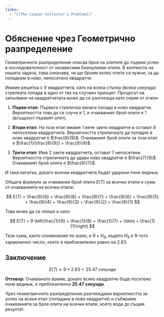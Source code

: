 ```yaml
---
links:
  - "[[The Coupon Collector's Problem]]"
---
```

# Обяснение чрез Геометрично разпределение

Геометричното разпределение описва броя на опитите до първия успех в последователност от независими Бернулиеви опити. В контекста на нашата задача, това означава, че ще броим колко опита са нужни, за да попаднем в ново, непосетено квадратче.

Имаме решетка с 9 квадратчета, като на всяка стъпка (всяка секунда) стрелката попада в едно от тях на случаен принцип. Процесът на запълване на квадратчетата може да се разглежда като серия от етапи:

1. **Първи етап:** Първата стреличка винаги попада в ново квадратче. Вероятността това да се случи е 1, и очакваният брой опити е 1 (всъщност първият опит).

2. **Втори етап:** На този етап имаме 1 вече заето квадратче и остават 8 непосетени квадратчета. Вероятността стреличката да попадне в ново квадратче е $\frac{8}{9}$. Очакваният брой опити за този етап е $\frac{1}{\frac{8}{9}} = \frac{9}{8}$.

3. **Трети етап:** Има 2 заети квадратчета, остават 7 непосетени. Вероятността стреличката да удари ново квадратче е $\frac{7}{9}$. Очакваният брой опити е $\frac{9}{7}$.

И така нататък, докато всички квадратчета бъдат ударени поне веднъж.

Общата формула за очаквания брой опити $E(T)$ за всички етапи е сума от очакванията на всички етапи:

$$
E(T) = \frac{9}{9} + \frac{9}{8} + \frac{9}{7} + \frac{9}{6} + \frac{9}{5} + \frac{9}{4} + \frac{9}{3} + \frac{9}{2} + \frac{9}{1}
$$

Това може да се опише и като:

$$
E(T) = 9 \left(\frac{1}{9} + \frac{1}{8} + \frac{1}{7} + \ldots + \frac{1}{1}\right)
$$

Тази сума, както споменахме по-рано, е $9 \times H_9$, където $H_9$ е 9-тото хармонично число, което е приблизително равно на 2.83.

## Заключение

$$
E(T) \approx 9 \times 2.83 = 25.47 \text{ секунди}
$$

**Отговор:** Очакваното време, докато всяко квадратче бъде посетено поне веднъж, е приблизително **25.47 секунди**.

Чрез геометричното разпределение разглеждаме вероятността за успех на всеки етап (попадане в ново квадратче) и събираме очакванията за броя опити на всички етапи, което води до същия резултат.
